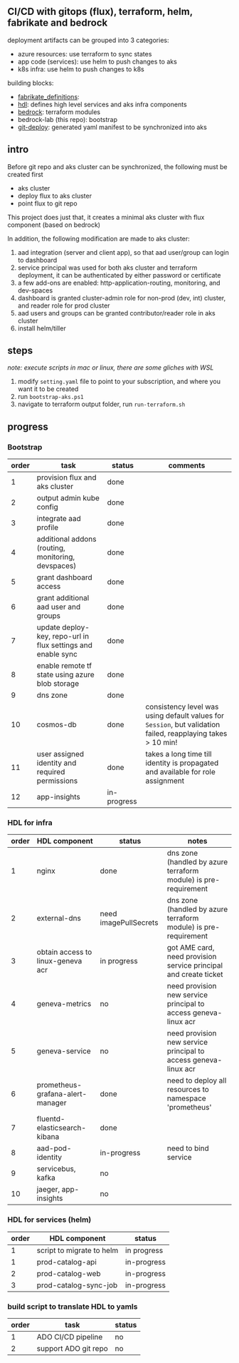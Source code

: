 ## CI/CD with gitops (flux), terraform, helm, fabrikate and bedrock

deployment artifacts can be grouped into 3 categories:
- azure resources: use terraform to sync states
- app code (services): use helm to push changes to aks
- k8s infra: use helm to push changes to k8s

building blocks:
- [fabrikate_definitions](https://github.com/smartpcr/fabrikate-definitions):
- [hdl](https://github.com/smartpcr/hdl): defines high level services and aks infra components
- [bedrock](https://github.com/smartpcr/bedrock): terraform modules
- bedrock-lab (this repo): bootstrap
- [git-deploy](https://github.com/smartpcr/git-deploy): generated yaml manifest to be synchronized into aks


## intro
Before git repo and aks cluster can be synchronized, the following must be created first
 - aks cluster
 - deploy flux to aks cluster
 - point flux to git repo

This project does just that, it creates a minimal aks cluster with flux component (based on bedrock)

In addition, the following modification are made to aks cluster:
1. aad integration (server and client app), so that aad user/group can login to dashboard
2. service principal was used for both aks cluster and terraform deployment, it can be authenticated by either password or certificate
3. a few add-ons are enabled: http-application-routing, monitoring, and dev-spaces
4. dashboard is granted cluster-admin role for non-prod (dev, int) cluster, and reader role for prod cluster
5. aad users and groups can be granted contributor/reader role in aks cluster
6. install helm/tiller

## steps
_note: execute scripts in mac or linux, there are some gliches with WSL_
1. modify `setting.yaml` file to point to your subscription, and where you want it to be created
2. run `bootstrap-aks.ps1`
3. navigate to terraform output folder, run `run-terraform.sh`


## progress

### Bootstrap
| order | task | status | comments |
| -- | -- | -- | -- |
| 1 | provision flux and aks cluster | done | |
| 2 | output admin kube config | done | |
| 3 | integrate aad profile | done | |
| 4 | additional addons (routing, monitoring, devspaces) | done | |
| 5 | grant dashboard access | done | |
| 6 | grant additional aad user and groups | done | |
| 7 | update deploy-key, repo-url in flux settings and enable sync | done | |
| 8 | enable remote tf state using azure blob storage | done | |
| 9 | dns zone | done | |
| 10 | cosmos-db | done | consistency level was using default values for `Session`, but validation failed, reapplaying takes > 10 min! |
| 11 | user assigned identity and required permissions | done | takes a long time till identity is propagated and available for role assignment |
| 12 | app-insights | in-progress | |

### HDL for infra
| order | HDL component | status | notes |
| -- | -- | -- | -- |
| 1 | nginx | done | dns zone (handled by azure terraform module) is pre-requirement |
| 2 | external-dns | need imagePullSecrets | dns zone (handled by azure terraform module) is pre-requirement |
| 3 | obtain access to linux-geneva acr | in progress | got AME card, need provision service principal and create ticket |
| 4 | geneva-metrics | no | need provision new service principal to access geneva-linux acr |
| 5 | geneva-service | no | need provision new service principal to access geneva-linux acr |
| 6 | prometheus-grafana-alert-manager | done | need to deploy all resources to namespace 'prometheus' |
| 7 | fluentd-elasticsearch-kibana | done | |
| 8 | aad-pod-identity | in-progress | need to bind service |
| 9 | servicebus, kafka | no | |
| 10 | jaeger, app-insights | no | |

### HDL for services (helm)
| order | HDL component | status |
| -- | -- | -- |
| 1 | script to migrate to helm | in progress |
| 1 | prod-catalog-api | in-progress |
| 2 | prod-catalog-web | in-progress |
| 3 | prod-catalog-sync-job | in-progress |

### build script to translate HDL to yamls
| order | task | status |
| -- | -- | -- |
| 1 | ADO CI/CD pipeline | no |
| 2 | support ADO git repo | no |

